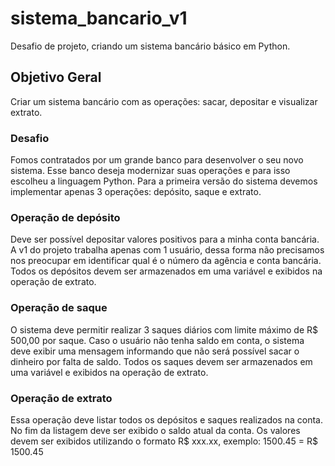 # sistema_bancario_v1
Desafio de projeto, criando um sistema bancário básico em Python.

## Objetivo Geral
Criar um sistema bancário com as operações: sacar, depositar
e visualizar extrato.

### Desafio
Fomos contratados por um grande banco para desenvolver o
seu novo sistema. Esse banco deseja modernizar suas
operações e para isso escolheu a linguagem Python. Para a
primeira versão do sistema devemos implementar apenas 3
operações: depósito, saque e extrato.

### Operação de depósito
Deve ser possível depositar valores positivos para a minha
conta bancária. A v1 do projeto trabalha apenas com 1 usuário,
dessa forma não precisamos nos preocupar em identificar qual
é o número da agência e conta bancária. Todos os depósitos
devem ser armazenados em uma variável e exibidos na
operação de extrato.

### Operação de saque
O sistema deve permitir realizar 3 saques diários com limite
máximo de R$ 500,00 por saque. Caso o usuário não tenha
saldo em conta, o sistema deve exibir uma mensagem
informando que não será possível sacar o dinheiro por falta de
saldo. Todos os saques devem ser armazenados em uma
variável e exibidos na operação de extrato.

### Operação de extrato
Essa operação deve listar todos os depósitos e saques
realizados na conta. No fim da listagem deve ser exibido o
saldo atual da conta.
Os valores devem ser exibidos utilizando o formato R$ xxx.xx,
exemplo:
1500.45 = R$ 1500.45
